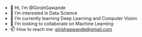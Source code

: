 - 👋 Hi, I’m @GirishGawande
- 👀 I’m interested in Data Science
- 🌱 I’m currently learning Deep Learning and Computer Vision
- 💞️ I’m looking to collaborate on Machine Learning
- 📫 How to reach me: girishgawande@gmail.com

<!---
GirishGawande/GirishGawande is a ✨ special ✨ repository because its `README.md` (this file) appears on your GitHub profile.
You can click the Preview link to take a look at your changes.
--->
